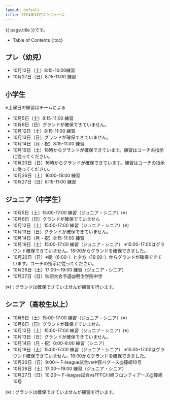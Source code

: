```yaml
---
layout: default
title: 2024年10月スケジュール
---
```


{{ page.title }}です。


* Table of Contents
{:toc}


プレ（幼児）
------------------

* 10月12日（土）8:15-10:00練習
* 10月27日（日）8:15-11:00 練習


小学生
-----------

※土曜日の練習はチームによる
* 10月5日（土）8:15-11:00 練習
* 10月6日（日）グランドが確保できていません。
* 10月12日（土）8:15-11:00 練習
* 10月13日（日）グランドが確保できていません。
* 10月14日（月・祝）8:15-11:00 練習
* 10月19日（土）18時からグランドが確保できています。練習はコーチの指示に従ってください。
* 10月20日（日）16時からグランドが確保できています。練習はコーチの指示に従ってください。
* 10月26日（土）16:00-18:00 練習
* 10月27日（日）8:15-11:00 練習


ジュニア（中学生）
-----------------------------------------

* 10月5日（土）15:00-17:00 練習（ジュニア・シニア）(※)
* 10月6日（日）グランドが確保でていません
* 10月12日（土）15:00-17:00 練習（ジュニア・シニア）(※)
* 10月13日（日）グランドが確保できていません。
* 10月14日（月・祝）8:15-11:00 練習
* 10月19日（土）15:00-17:00 練習（ジュニア・シニア） ※15:00-17:00はグラウンド確保できていません。18:00からグランドを確保できました。
* 10月20日（日）※朝（6:00-）と夕方（16:00-）からグランドが確保できています。コーチの指示に従ってください。
* 10月26日（土）17:00〜19:00 練習（ジュニア・シニア）
* 10月27日（日）秋期大会予選@明治学院中学

(※) : グランドは確保できていませんが練習を行います。


シニア（高校生以上）
-----------------------------------------

* 10月5日（土）15:00-17:00 練習（ジュニア・シニア）(※)
* 10月6日（日）グランドが確保でていません
* 10月12日（土）15:00-17:00 練習（ジュニア・シニア）(※)
* 10月13日（日）グランドが確保できていません。
* 10月14日（月・祝）6:00-8:00 練習（シニア）
* 10月19日（土）15:00-17:00 練習（ジュニア・シニア） ※15:00-17:00はグラウンド確保できていません。18:00からグランドを確保できました。
* 10月20日（日）9:00～ F-league試合vs中野バグース@篠崎10号
* 10月26日（土）17:00〜19:00 練習（ジュニア・シニア）
* 10月27日（日）10:20～ F-league試合vsFFFC川崎フロンティアーズ@篠崎10号

(※) : グランドは確保できていませんが練習を行います。
